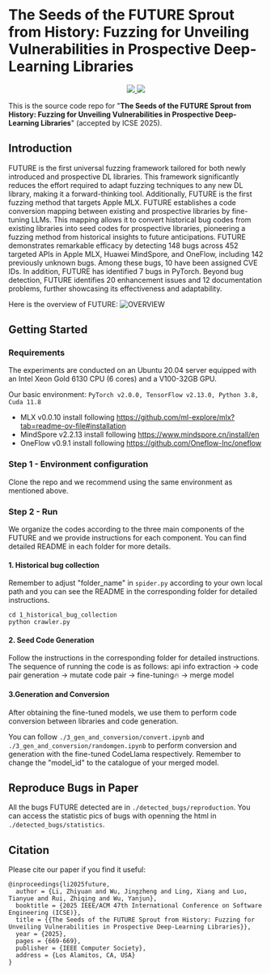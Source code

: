 # The Seeds of the FUTURE Sprout from History: Fuzzing for Unveiling Vulnerabilities in Prospective Deep-Learning Libraries


<p align="center">
    <a href="http://arxiv.org/abs/2412.01317"><img src="https://img.shields.io/badge/arXiv-2412.01317-b31b1b.svg">
    <a href="https://sourcemap.ac.cn/#/" ><img src="https://img.shields.io/badge/supported_by-Yuantu-blue?link=https%3A%2F%2Fsourcemap.ac.cn%2F%23%2F"></a>
</p>

This is the source code repo for "**The Seeds of the FUTURE Sprout from History: Fuzzing for Unveiling Vulnerabilities in Prospective Deep-Learning Libraries**" (accepted by ICSE 2025).

## Introduction
FUTURE is the first universal fuzzing framework tailored for both newly introduced and prospective DL libraries. This framework significantly reduces the effort required to adapt fuzzing techniques to any new DL library, making it a forward-thinking tool. Additionally, FUTURE is the first fuzzing method that targets Apple MLX. FUTURE establishes a code conversion mapping between existing and prospective libraries by fine-tuning LLMs. This mapping allows it to convert historical bug codes from existing libraries into seed codes for prospective libraries, pioneering a fuzzing method from historical insights to future anticipations. FUTURE demonstrates remarkable efficacy by detecting 148 bugs across 452 targeted APIs in Apple MLX, Huawei MindSpore, and OneFlow, including 142 previously unknown bugs. Among these bugs, 10 have been assigned CVE IDs. In addition, FUTURE has identified 7 bugs in PyTorch. Beyond bug detection, FUTURE identifies 20 enhancement issues and 12 documentation problems, further showcasing its effectiveness and adaptability.

Here is the overview of FUTURE: 
![OVERVIEW](https://github.com/Redmept1on/FUTURE/blob/main/overview.png)

## Getting Started

### Requirements

The experiments are conducted on an Ubuntu 20.04 server equipped with an Intel Xeon Gold 6130 CPU (6 cores) and a V100-32GB GPU. 

Our basic environment: `PyTorch v2.0.0, TensorFlow v2.13.0, Python 3.8, Cuda 11.8`

- MLX v0.0.10 install following https://github.com/ml-explore/mlx?tab=readme-ov-file#installation
- MindSpore v2.2.13 install following https://www.mindspore.cn/install/en
- OneFlow v0.9.1 install following https://github.com/Oneflow-Inc/oneflow

### Step 1 - Environment configuration
Clone the repo and we recommend using the same environment as mentioned above.

### Step 2 - Run
We organize the codes according to the three main components of the FUTURE and we provide instructions for each component. You can find detailed README in each folder for more details.

#### 1. Historical bug collection
Remember to adjust "folder_name" in `spider.py` according to your own local path and you can see the README in the corresponding folder for detailed instructions.

```
cd 1_historical_bug_collection
python crawler.py
```

#### 2. Seed Code Generation
Follow the instructions in the corresponding folder for detailed instructions.
The sequence of running the code is as follows: 
api info extraction -> code pair generation -> mutate code pair -> fine-tuning🔥 -> merge model

#### 3.Generation and Conversion
After obtaining the fine-tuned models, we use them to perform code conversion between libraries and code generation.

You can follow `./3_gen_and_conversion/convert.ipynb` and `./3_gen_and_conversion/randomgen.ipynb` to perform conversion and generation with the fine-tuned CodeLlama respectively. Remember to change the "model_id" to the catalogue of your merged model.

## Reproduce Bugs in Paper
All the bugs FUTURE detected are in `./detected_bugs/reproduction`. You can access the statistic pics of bugs with openning the html in `./detected_bugs/statistics`.

## Citation
Please cite our paper if you find it useful:
```
@inproceedings{li2025future,
  author = {Li, Zhiyuan and Wu, Jingzheng and Ling, Xiang and Luo, Tianyue and Rui, Zhiqing and Wu, Yanjun},
  booktitle = {2025 IEEE/ACM 47th International Conference on Software Engineering (ICSE)},
  title = {{The Seeds of the FUTURE Sprout from History: Fuzzing for Unveiling Vulnerabilities in Prospective Deep-Learning Libraries}},
  year = {2025},
  pages = {669-669},
  publisher = {IEEE Computer Society},
  address = {Los Alamitos, CA, USA}
}
```
